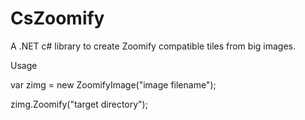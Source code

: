 CsZoomify
=========

A .NET c# library to create Zoomify compatible tiles from big images.

Usage

var zimg = new ZoomifyImage("image filename");

zimg.Zoomify("target directory");
